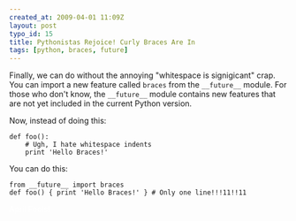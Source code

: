 ```yaml
--- 
created_at: 2009-04-01 11:09Z
layout: post
typo_id: 15
title: Pythonistas Rejoice! Curly Braces Are In
tags: [python, braces, future]
---
```

<p>Finally, we can do without the annoying "whitespace is signigicant" crap. You can import a new feature called <code>braces</code> from the <code>__future__</code> module. For those who don't know, the <code>__future__</code> module contains new features that are not yet included in the current Python version.</p>
<p>Now, instead of doing this:</p>

	def foo():
		# Ugh, I hate whitespace indents
		print 'Hello Braces!'

<p>You can do this:</p>

	from __future__ import braces
	def foo() { print 'Hello Braces!' } # Only one line!!!11!!11

<p style="color: white;">April Fools!</p>
